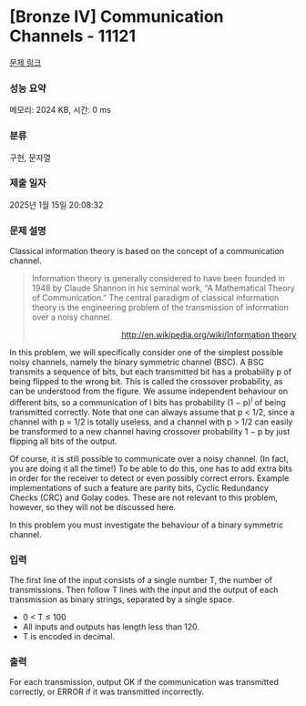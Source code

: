 # [Bronze IV] Communication Channels - 11121 

[문제 링크](https://www.acmicpc.net/problem/11121) 

### 성능 요약

메모리: 2024 KB, 시간: 0 ms

### 분류

구현, 문자열

### 제출 일자

2025년 1월 15일 20:08:32

### 문제 설명

<p>Classical information theory is based on the concept of a communication channel.</p>

<blockquote>
<p>Information theory is generally considered to have been founded in 1948 by Claude Shannon in his seminal work, “A Mathematical Theory of Communication.” The central paradigm of classical information theory is the engineering problem of the transmission of information over a noisy channel.</p>

<p style="text-align:right"><a href="http://en.wikipedia.org/wiki/Information theory">http://en.wikipedia.org/wiki/Information theory</a></p>
</blockquote>

<p>In this problem, we will specifically consider one of the simplest possible noisy channels, namely the binary symmetric channel (BSC). A BSC transmits a sequence of bits, but each transmitted bit has a probability p of being flipped to the wrong bit. This is called the crossover probability, as can be understood from the figure. We assume independent behaviour on different bits, so a communication of l bits has probability (1 − p)<sup>l</sup> of being transmitted correctly. Note that one can always assume that p < 1/2, since a channel with p = 1/2 is totally useless, and a channel with p > 1/2 can easily be transformed to a new channel having crossover probability 1 − p by just flipping all bits of the output.</p>

<p>Of course, it is still possible to communicate over a noisy channel. (In fact, you are doing it all the time!) To be able to do this, one has to add extra bits in order for the receiver to detect or even possibly correct errors. Example implementations of such a feature are parity bits, Cyclic Redundancy Checks (CRC) and Golay codes. These are not relevant to this problem, however, so they will not be discussed here.</p>

<p>In this problem you must investigate the behaviour of a binary symmetric channel.</p>

### 입력 

 <p>The first line of the input consists of a single number T, the number of transmissions. Then follow T lines with the input and the output of each transmission as binary strings, separated by a single space.</p>

<ul>
	<li>0 < T ≤ 100</li>
	<li>All inputs and outputs has length less than 120.</li>
	<li>T is encoded in decimal.</li>
</ul>

### 출력 

 <p>For each transmission, output OK if the communication was transmitted correctly, or ERROR if it was transmitted incorrectly.</p>

